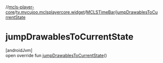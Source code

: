 //[mcls-player-core](../../../index.md)/[tv.mycujoo.mclsplayercore.widget](../index.md)/[MCLSTimeBar](index.md)/[jumpDrawablesToCurrentState](jump-drawables-to-current-state.md)

# jumpDrawablesToCurrentState

[androidJvm]\
open override fun [jumpDrawablesToCurrentState](jump-drawables-to-current-state.md)()
